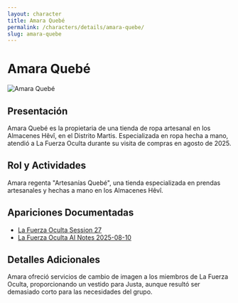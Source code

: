 ```yaml
---
layout: character
title: Amara Quebé
permalink: /characters/details/amara-quebe/
slug: amara-quebe
---
```


# Amara Quebé

<div class="character-photo">
  <img src="{{ site.baseurl }}/assets/img/characters/amara-quebe.png" alt="Amara Quebé" />
</div>

## Presentación
Amara Quebé es la propietaria de una tienda de ropa artesanal en los Almacenes Hêvî, en el Distrito Martis. Especializada en ropa hecha a mano, atendió a La Fuerza Oculta durante su visita de compras en agosto de 2025.

## Rol y Actividades
Amara regenta "Artesanías Quebé", una tienda especializada en prendas artesanales y hechas a mano en los Almacenes Hêvî.

## Apariciones Documentadas
- [La Fuerza Oculta Session 27](../../campaigns/la-fuerza-oculta/manual-notes/session-27-2025-08-10.md)
- [La Fuerza Oculta AI Notes 2025-08-10](../../campaigns/la-fuerza-oculta/ai-notes/2025-08-10-gemini-notes.md)

## Detalles Adicionales
Amara ofreció servicios de cambio de imagen a los miembros de La Fuerza Oculta, proporcionando un vestido para Justa, aunque resultó ser demasiado corto para las necesidades del grupo.